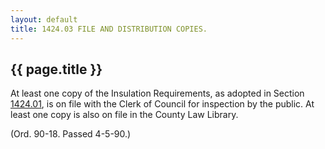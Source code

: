 ```yaml
---
layout: default 
title: 1424.03 FILE AND DISTRIBUTION COPIES.
---
```


{{ page.title }}
----------------

At least one copy of the Insulation Requirements, as adopted in Section
[1424.01](56ddc479.html), is on file with the Clerk of Council for
inspection by the public. At least one copy is also on file in the
County Law Library.

(Ord. 90-18. Passed 4-5-90.)
